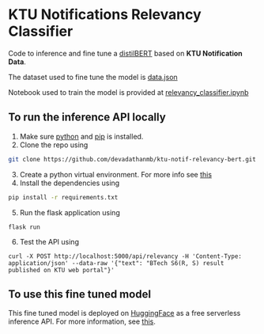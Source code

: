 # KTU Notifications Relevancy Classifier

Code to inference and fine tune a [distilBERT](https://huggingface.co/distilbert/distilbert-base-uncased) based on **KTU Notification Data**.

The dataset used to fine tune the model is [data.json](./data.json)

Notebook used to train the model is provided at [relevancy_classifier.ipynb](./relevancy_classifier.ipynb)

## To run the inference API locally

1. Make sure [python]() and [pip]() is installed.
2. Clone the repo using

```bash
git clone https://github.com/devadathanmb/ktu-notif-relevancy-bert.git
```

3. Create a python virtual environment. For more info see [this](https://www.freecodecamp.org/news/how-to-setup-virtual-environments-in-python/)
4. Install the dependencies using

```bash
pip install -r requirements.txt
```

5. Run the flask application using

```
flask run
```

6. Test the API using

```
curl -X POST http://localhost:5000/api/relevancy -H 'Content-Type: application/json' --data-raw '{"text": "BTech S6(R, S) result published on KTU web portal"}'
```

## To use this fine tuned model

This fine tuned model is deployed on [HuggingFace](https://huggingface.co/) as a free serverless inference API. For more information, see [this](https://huggingface.co/devadathanmb/ktu-notifs-relevancy-bert).
